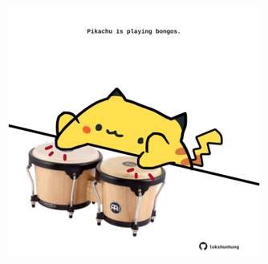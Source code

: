 <!-- built at 15/12/2023, 17:00:43 UTC -->
<p align="center">
  <img width="500" height="500" src="./ReadmeImage.svg">
</p>
